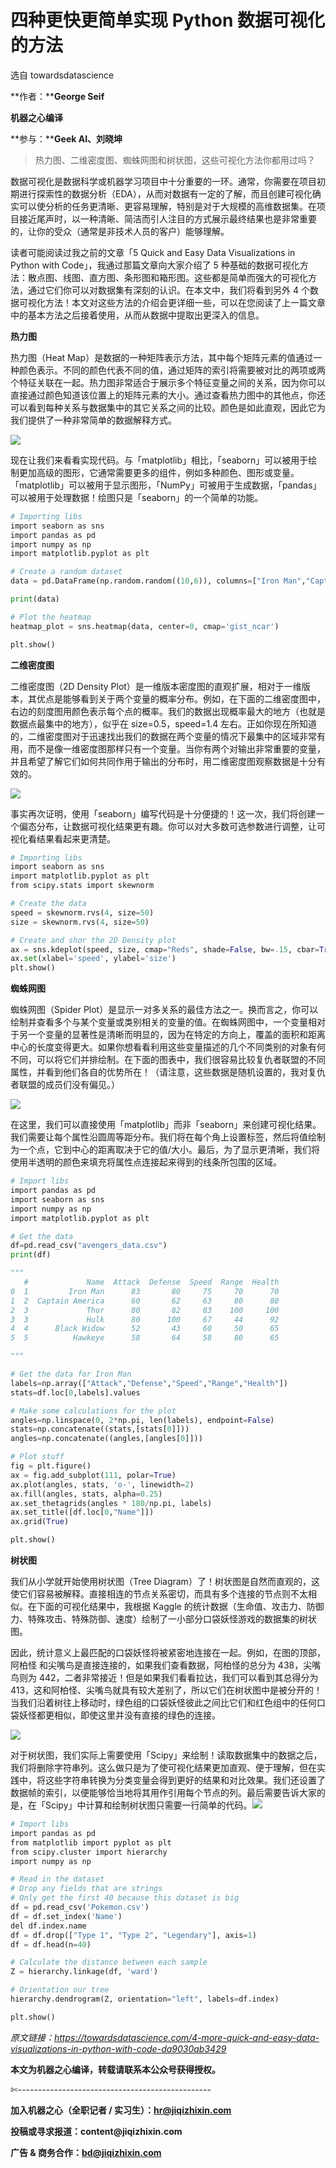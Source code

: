 # 四种更快更简单实现 Python 数据可视化的方法

选自 towardsdatascience

**作者：****George Seif**

****机器之心编译****

**参与：****Geek AI、刘晓坤**

> 热力图、二维密度图、蜘蛛网图和树状图，这些可视化方法你都用过吗？

数据可视化是数据科学或机器学习项目中十分重要的一环。通常，你需要在项目初期进行探索性的数据分析（EDA），从而对数据有一定的了解，而且创建可视化确实可以使分析的任务更清晰、更容易理解，特别是对于大规模的高维数据集。在项目接近尾声时，以一种清晰、简洁而引人注目的方式展示最终结果也是非常重要的，让你的受众（通常是非技术人员的客户）能够理解。

读者可能阅读过我之前的文章「5 Quick and Easy Data Visualizations in Python with Code」，我通过那篇文章向大家介绍了 5 种基础的数据可视化方法：散点图、线图、直方图、条形图和箱形图。这些都是简单而强大的可视化方法，通过它们你可以对数据集有深刻的认识。在本文中，我们将看到另外 4 个数据可视化方法！本文对这些方法的介绍会更详细一些，可以在您阅读了上一篇文章中的基本方法之后接着使用，从而从数据中提取出更深入的信息。

**热力图**

热力图（Heat Map）是数据的一种矩阵表示方法，其中每个矩阵元素的值通过一种颜色表示。不同的颜色代表不同的值，通过矩阵的索引将需要被对比的两项或两个特征关联在一起。热力图非常适合于展示多个特征变量之间的关系，因为你可以直接通过颜色知道该位置上的矩阵元素的大小。通过查看热力图中的其他点，你还可以看到每种关系与数据集中的其它关系之间的比较。颜色是如此直观，因此它为我们提供了一种非常简单的数据解释方式。

![](img/3ca67e702b030e134e08dda001ef73c7-fs8.png)

现在让我们来看看实现代码。与「matplotlib」相比，「seaborn」可以被用于绘制更加高级的图形，它通常需要更多的组件，例如多种颜色、图形或变量。「matplotlib」可以被用于显示图形，「NumPy」可被用于生成数据，「pandas」可以被用于处理数据！绘图只是「seaborn」的一个简单的功能。

```py
# Importing libs
import seaborn as sns
import pandas as pd
import numpy as np
import matplotlib.pyplot as plt

# Create a random dataset
data = pd.DataFrame(np.random.random((10,6)), columns=["Iron Man","Captain America","Black Widow","Thor","Hulk", "Hawkeye"])

print(data)

# Plot the heatmap
heatmap_plot = sns.heatmap(data, center=0, cmap='gist_ncar')

plt.show()
```

**二维密度图**

二维密度图（2D Density Plot）是一维版本密度图的直观扩展，相对于一维版本，其优点是能够看到关于两个变量的概率分布。例如，在下面的二维密度图中，右边的刻度图用颜色表示每个点的概率。我们的数据出现概率最大的地方（也就是数据点最集中的地方），似乎在 size=0.5，speed=1.4 左右。正如你现在所知道的，二维密度图对于迅速找出我们的数据在两个变量的情况下最集中的区域非常有用，而不是像一维密度图那样只有一个变量。当你有两个对输出非常重要的变量，并且希望了解它们如何共同作用于输出的分布时，用二维密度图观察数据是十分有效的。

![](img/996347b437551a316bc69cadb8ff172d-fs8.png)

事实再次证明，使用「seaborn」编写代码是十分便捷的！这一次，我们将创建一个偏态分布，让数据可视化结果更有趣。你可以对大多数可选参数进行调整，让可视化看结果看起来更清楚。

```py
# Importing libs
import seaborn as sns
import matplotlib.pyplot as plt
from scipy.stats import skewnorm

# Create the data
speed = skewnorm.rvs(4, size=50) 
size = skewnorm.rvs(4, size=50)

# Create and shor the 2D Density plot
ax = sns.kdeplot(speed, size, cmap="Reds", shade=False, bw=.15, cbar=True)
ax.set(xlabel='speed', ylabel='size')
plt.show()
```

**蜘蛛网图**

蜘蛛网图（Spider Plot）是显示一对多关系的最佳方法之一。换而言之，你可以绘制并查看多个与某个变量或类别相关的变量的值。在蜘蛛网图中，一个变量相对于另一个变量的显著性是清晰而明显的，因为在特定的方向上，覆盖的面积和距离中心的长度变得更大。如果你想看看利用这些变量描述的几个不同类别的对象有何不同，可以将它们并排绘制。在下面的图表中，我们很容易比较复仇者联盟的不同属性，并看到他们各自的优势所在！（请注意，这些数据是随机设置的，我对复仇者联盟的成员们没有偏见。）

![](img/f775eb10fd6a871d78235673d06c4839-fs8.png)

在这里，我们可以直接使用「matplotlib」而非「seaborn」来创建可视化结果。我们需要让每个属性沿圆周等距分布。我们将在每个角上设置标签，然后将值绘制为一个点，它到中心的距离取决于它的值/大小。最后，为了显示更清晰，我们将使用半透明的颜色来填充将属性点连接起来得到的线条所包围的区域。

```py
# Import libs
import pandas as pd
import seaborn as sns
import numpy as np
import matplotlib.pyplot as plt

# Get the data
df=pd.read_csv("avengers_data.csv")
print(df)

"""
   #             Name  Attack  Defense  Speed  Range  Health
0  1         Iron Man      83       80     75     70      70
1  2  Captain America      60       62     63     80      80
2  3             Thor      80       82     83    100     100
3  3             Hulk      80      100     67     44      92
4  4      Black Widow      52       43     60     50      65
5  5          Hawkeye      58       64     58     80      65

"""

# Get the data for Iron Man
labels=np.array(["Attack","Defense","Speed","Range","Health"])
stats=df.loc[0,labels].values

# Make some calculations for the plot
angles=np.linspace(0, 2*np.pi, len(labels), endpoint=False)
stats=np.concatenate((stats,[stats[0]]))
angles=np.concatenate((angles,[angles[0]]))

# Plot stuff
fig = plt.figure()
ax = fig.add_subplot(111, polar=True)
ax.plot(angles, stats, 'o-', linewidth=2)
ax.fill(angles, stats, alpha=0.25)
ax.set_thetagrids(angles * 180/np.pi, labels)
ax.set_title([df.loc[0,"Name"]])
ax.grid(True)

plt.show() 
```

**树状图**

我们从小学就开始使用树状图（Tree Diagram）了！树状图是自然而直观的，这使它们容易被解释。直接相连的节点关系密切，而具有多个连接的节点则不太相似。在下面的可视化结果中，我根据 Kaggle 的统计数据（生命值、攻击力、防御力、特殊攻击、特殊防御、速度）绘制了一小部分口袋妖怪游戏的数据集的树状图。

因此，统计意义上最匹配的口袋妖怪将被紧密地连接在一起。例如，在图的顶部，阿柏怪 和尖嘴鸟是直接连接的，如果我们查看数据，阿柏怪的总分为 438，尖嘴鸟则为 442，二者非常接近！但是如果我们看看拉达，我们可以看到其总得分为 413，这和阿柏怪、尖嘴鸟就具有较大差别了，所以它们在树状图中是被分开的！当我们沿着树往上移动时，绿色组的口袋妖怪彼此之间比它们和红色组中的任何口袋妖怪都更相似，即使这里并没有直接的绿色的连接。

![](img/f861d9da81807a731a12e5506e885061-fs8.png)

对于树状图，我们实际上需要使用「Scipy」来绘制！读取数据集中的数据之后，我们将删除字符串列。这么做只是为了使可视化结果更加直观、便于理解，但在实践中，将这些字符串转换为分类变量会得到更好的结果和对比效果。我们还设置了数据帧的索引，以便能够恰当地将其用作引用每个节点的列。最后需要告诉大家的是，在「Scipy」中计算和绘制树状图只需要一行简单的代码。****![](img/2d1c94eb4a4ba15f356c96c72092e02b-fs8.png)****

```py
# Import libs
import pandas as pd
from matplotlib import pyplot as plt
from scipy.cluster import hierarchy
import numpy as np

# Read in the dataset
# Drop any fields that are strings
# Only get the first 40 because this dataset is big
df = pd.read_csv('Pokemon.csv')
df = df.set_index('Name')
del df.index.name
df = df.drop(["Type 1", "Type 2", "Legendary"], axis=1)
df = df.head(n=40)

# Calculate the distance between each sample
Z = hierarchy.linkage(df, 'ward')

# Orientation our tree
hierarchy.dendrogram(Z, orientation="left", labels=df.index)

plt.show()
```

*原文链接：https://towardsdatascience.com/4-more-quick-and-easy-data-visualizations-in-python-with-code-da9030ab3429*

****本文为机器之心编译，**转载请联系本公众号获得授权****。**

✄------------------------------------------------

**加入机器之心（全职记者 / 实习生）：hr@jiqizhixin.com**

**投稿或寻求报道：**content**@jiqizhixin.com**

**广告 & 商务合作：bd@jiqizhixin.com**